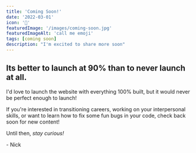 ```yaml
---
title: 'Coming Soon!'
date: '2022-03-01'
icon: '🤙'
featuredImage: '/images/coming-soon.jpg'
featuredImageAlt: 'call me emoji'
tags: [coming soon]
description: "I'm excited to share more soon"
---
```


## Its better to launch at 90% than to never launch at all.
I'd love to launch the website with everything 100% built, but it would never be perfect enough to launch! 

If you're interested in transitioning careers, working on your interpersonal skills, or want to learn how to fix some fun bugs in your code, check back soon for new content!

Until then, *stay curious!*

\- Nick 